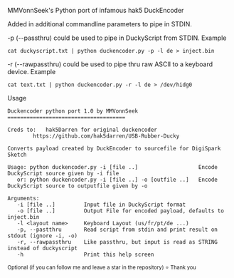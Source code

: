 MMVonnSeek's Python port of infamous hak5 DuckEncoder

Added in additional commandline parameters to pipe in STDIN.

-p (--passthru) could be used to pipe in DuckyScript from STDIN. Example

    cat duckyscript.txt | python duckencoder.py -p -l de > inject.bin

-r (--rawpassthru) could be used to pipe thru raw ASCII to a keyboard device. Example


    cat text.txt | python duckencoder.py -r -l de > /dev/hidg0

Usage

    Duckencoder python port 1.0 by MMVonnSeek
    =====================================
    
    Creds to:	hak5Darren for original duckencoder
    		https://github.com/hak5darren/USB-Rubber-Ducky
    
    Converts payload created by DuckEncoder to sourcefile for DigiSpark Sketch
    
    Usage: python duckencoder.py -i [file ..]			        Encode DuckyScript source given by -i file
       or: python duckencoder.py -i [file ..] -o [outfile ..]	Encode DuckyScript source to outputfile given by -o
    
    Arguments:
       -i [file ..]      	Input file in DuckyScript format
       -o [file ..] 	    Output File for encoded payload, defaults to inject.bin
       -l <layout name>	    Keyboard Layout (us/fr/pt/de ...)
       -p, --pastthru	    Read script from stdin and print result on stdout (ignore -i, -o)
       -r, --rawpassthru    Like passthru, but input is read as STRING instead of duckyscript
       -h			        Print this help screen



<sub>Optional (if you can follow me and leave a star in the repository)  ⭐
Thank you
